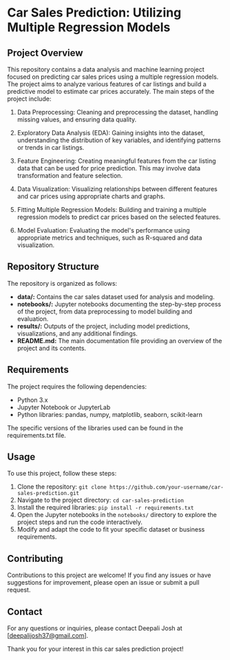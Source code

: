 # Car Sales Prediction: Utilizing Multiple Regression Models

## Project Overview

This repository contains a data analysis and machine learning project focused on predicting car sales prices using a multiple regression models. The project aims to analyze various features of car listings and build a predictive model to estimate car prices accurately. The main steps of the project include:

1. Data Preprocessing: Cleaning and preprocessing the dataset, handling missing values, and ensuring data quality.

2. Exploratory Data Analysis (EDA): Gaining insights into the dataset, understanding the distribution of key variables, and identifying patterns or trends in car listings.

3. Feature Engineering: Creating meaningful features from the car listing data that can be used for price prediction. This may involve data transformation and feature selection.

4. Data Visualization: Visualizing relationships between different features and car prices using appropriate charts and graphs.

5. Fitting Multiple Regression Models: Building and training a multiple regression models to predict car prices based on the selected features.

6. Model Evaluation: Evaluating the model's performance using appropriate metrics and techniques, such as R-squared and data visualization.


## Repository Structure

The repository is organized as follows:

- **data/:** Contains the car sales dataset used for analysis and modeling.
- **notebooks/:** Jupyter notebooks documenting the step-by-step process of the project, from data preprocessing to model building and evaluation.
- **results/:** Outputs of the project, including model predictions, visualizations, and any additional findings.
- **README.md:** The main documentation file providing an overview of the project and its contents.

## Requirements

The project requires the following dependencies:

- Python 3.x
- Jupyter Notebook or JupyterLab
- Python libraries: pandas, numpy, matplotlib, seaborn, scikit-learn

The specific versions of the libraries used can be found in the requirements.txt file.

## Usage

To use this project, follow these steps:

1. Clone the repository: `git clone https://github.com/your-username/car-sales-prediction.git`
2. Navigate to the project directory: `cd car-sales-prediction`
3. Install the required libraries: `pip install -r requirements.txt`
4. Open the Jupyter notebooks in the `notebooks/` directory to explore the project steps and run the code interactively.
5. Modify and adapt the code to fit your specific dataset or business requirements.

## Contributing

Contributions to this project are welcome! If you find any issues or have suggestions for improvement, please open an issue or submit a pull request.

## Contact

For any questions or inquiries, please contact Deepali Josh at [deepalijosh37@gmail.com].

Thank you for your interest in this car sales prediction project!
